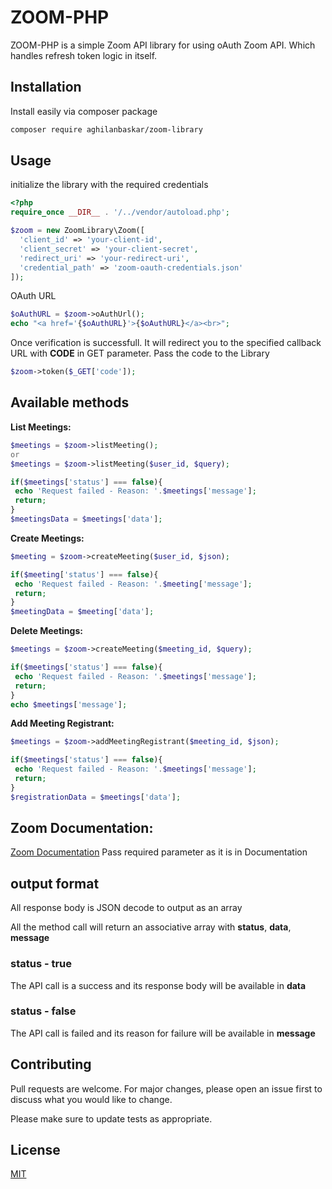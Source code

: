 # ZOOM-PHP

ZOOM-PHP is a simple Zoom API library for using oAuth Zoom API. Which handles refresh token logic in itself.

## Installation

Install easily via composer package

```bash
composer require aghilanbaskar/zoom-library
```

## Usage
initialize the library with the required credentials

```php
<?php
require_once __DIR__ . '/../vendor/autoload.php';

$zoom = new ZoomLibrary\Zoom([
  'client_id' => 'your-client-id',
  'client_secret' => 'your-client-secret',
  'redirect_uri' => 'your-redirect-uri',
  'credential_path' => 'zoom-oauth-credentials.json'
]);
```

OAuth URL
```php
$oAuthURL = $zoom->oAuthUrl();
echo "<a href='{$oAuthURL}'>{$oAuthURL}</a><br>";
```

Once verification is successfull. It will redirect you to the specified callback URL with **CODE** in GET parameter.
Pass the code to the Library
```php
$zoom->token($_GET['code']);
```

## Available methods
**List Meetings:**

```php
$meetings = $zoom->listMeeting();
or
$meetings = $zoom->listMeeting($user_id, $query);

if($meetings['status'] === false){
 echo 'Request failed - Reason: '.$meetings['message'];
 return;
}
$meetingsData = $meetings['data'];
```
**Create Meetings:**

```php
$meeting = $zoom->createMeeting($user_id, $json);

if($meeting['status'] === false){
 echo 'Request failed - Reason: '.$meeting['message'];
 return;
}
$meetingData = $meeting['data'];
```
**Delete Meetings:**

```php
$meetings = $zoom->createMeeting($meeting_id, $query);

if($meetings['status'] === false){
 echo 'Request failed - Reason: '.$meetings['message'];
 return;
}
echo $meetings['message'];
```
**Add Meeting Registrant:**

```php
$meetings = $zoom->addMeetingRegistrant($meeting_id, $json);

if($meetings['status'] === false){
 echo 'Request failed - Reason: '.$meetings['message'];
 return;
}
$registrationData = $meetings['data'];
```
## Zoom Documentation:
[Zoom Documentation](https://marketplace.zoom.us/docs/api-reference/zoom-api/meetings)
Pass required parameter as it is in Documentation

## output format
All response body is JSON decode to output as an array

All the method call will return an associative array with **status**, **data**, **message**
### status - true
The API call is a success and its response body will be available in **data**
### status - false
The API call is failed and its reason for failure will be available in **message**

## Contributing
Pull requests are welcome. For major changes, please open an issue first to discuss what you would like to change.

Please make sure to update tests as appropriate.

## License
[MIT](https://choosealicense.com/licenses/mit/)
